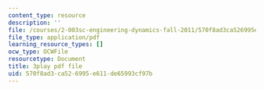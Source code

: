 ```yaml
---
content_type: resource
description: ''
file: /courses/2-003sc-engineering-dynamics-fall-2011/570f8ad3ca526995e611de65993cf97b_6wPHoFjnYXI.pdf
file_type: application/pdf
learning_resource_types: []
ocw_type: OCWFile
resourcetype: Document
title: 3play pdf file
uid: 570f8ad3-ca52-6995-e611-de65993cf97b
---
```

